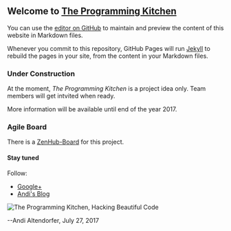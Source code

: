 ## Welcome to [The Programming Kitchen]

You can use the [editor on GitHub](https://github.com/TheProgrammingKitchen/team/edit/master/index.md) to maintain and preview the content of this website in Markdown files.

Whenever you commit to this repository, GitHub Pages will run [Jekyll](https://jekyllrb.com/) to rebuild the pages in your site, from the content in your Markdown files.

### Under Construction

At the moment, _The Programming Kitchen_ is a project idea only.
Team members will get intvited when ready.

More information will be available until end of the year 2017.

### Agile Board

There is a [ZenHub-Board] for this project. 

#### Stay tuned

Follow:
* [Google+]
* [Andi's Blog]

![The Programming Kitchen, Hacking Beautiful Code][logo]

--Andi Altendorfer, July 27, 2017

[logo]: https://s3.eu-central-1.amazonaws.com/iboard.core/static/beautifulcode.png
[The Programming Kitchen]: https://theprogrammingkitchen.github.io/team/
[ZenHub-Board]: https://app.zenhub.com/workspace/o/theprogrammingkitchen/team/

[Google+]: https://plus.google.com/+AltendorferAt
[Andi's Blog]: http://iboard.cc

